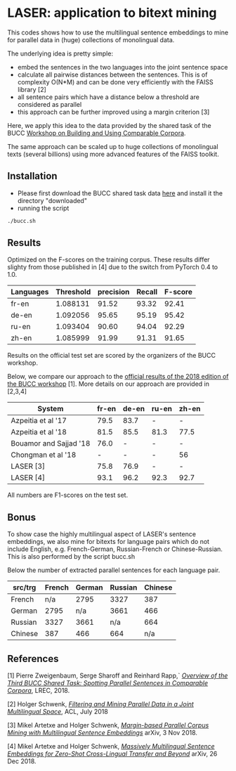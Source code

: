 # LASER: application to bitext mining

This codes shows how to use the multilingual sentence embeddings to mine
for parallel data in (huge) collections of monolingual data.

The underlying idea is pretty simple:
* embed the sentences in the two languages into the joint sentence space
* calculate all pairwise distances between the sentences.
  This is of complexity O(N\*M) and can be done very efficiently with
  the FAISS library [2]
* all sentence pairs which have a distance below a threshold
  are considered as parallel
* this approach can be further improved using a margin criterion [3] 

Here, we apply this idea to the data provided by the shared task of the BUCC 
[Workshop on Building and Using Comparable Corpora](https://comparable.limsi.fr/bucc2018/bucc2018-task.html).

The same approach can be scaled up to huge collections of monolingual texts
(several billions) using more advanced features of the FAISS toolkit.

## Installation

* Please first download the BUCC shared task data
  [here](https://comparable.limsi.fr/bucc2017/cgi-bin/download-data-2018.cgi)
  and install it the directory "downloaded"
* running the script
```bash
./bucc.sh
```

## Results

Optimized on the F-scores on the training corpus.
These results differ slighty from those published in [4] due to the switch from PyTorch 0.4 to 1.0.

| Languages | Threshold | precision | Recall | F-score |
|-----------|-----------|-----------|--------|---------|
|   fr-en   |  1.088131 |   91.52   |  93.32 |  92.41  |
|   de-en   |  1.092056 |   95.65   |  95.19 |  95.42  |
|   ru-en   |  1.093404 |   90.60   |  94.04 |  92.29  |
|   zh-en   |  1.085999 |   91.99   |  91.31 |  91.65  |

Results on the official test set are scored by the organizers of the BUCC workshop.


Below, we compare our approach to the [official results of the 2018 edition
of the BUCC workshop](http://lrec-conf.org/workshops/lrec2018/W8/pdf/12_W8.pdf) [1].
More details on our approach are provided in [2,3,4]

|               System | fr-en | de-en | ru-en | zh-en |
|----------------------|-------|-------|-------|-------|
|   Azpeitia et al '17 |  79.5 |  83.7 |   -   |   -   |
|   Azpeitia et al '18 |  81.5 |  85.5 |  81.3 |  77.5 |
|Bouamor and Sajjad '18|  76.0 |   -   |   -   |   -   |
|   Chongman et al '18 |   -   |   -   |   -   |  56   |
|            LASER [3] |  75.8 |  76.9 |   -   |   -   |
|            LASER [4] |  93.1 |  96.2 |  92.3 |  92.7 |

All numbers are F1-scores on the test set.

## Bonus

To show case the highly multilingual aspect of LASER's sentence embeddings,
we also mine for bitexts for language pairs which do not include English, e.g.
French-German, Russian-French or Chinese-Russian.
This is also performed by the script bucc.sh

Below the number of extracted parallel sentences for each language pair.

| src/trg | French | German | Russian | Chinese |
|---------|--------|--------|---------|---------|
| French  |  n/a   |  2795  |  3327   |  387    |
| German  |  2795  |  n/a   |  3661   |  466    |
| Russian |  3327  |  3661  |   n/a   |  664    |
| Chinese |   387  |   466  |   664   |  n/a    |


## References

[1] Pierre Zweigenbaum, Serge Sharoff and Reinhard Rapp,`
    [*Overview of the Third BUCC Shared Task: Spotting Parallel Sentences in Comparable Corpora*](http://lrec-conf.org/workshops/lrec2018/W8/pdf/12_W8.pdf),
    LREC, 2018.

[2] Holger Schwenk,
    [*Filtering and Mining Parallel Data in a Joint Multilingual Space*](https://arxiv.org/abs/1805.09822),
    ACL, July 2018

[3] Mikel Artetxe and Holger Schwenk,
    [*Margin-based Parallel Corpus Mining with Multilingual Sentence Embeddings*](https://arxiv.org/abs/1811.01136)
    arXiv, 3 Nov 2018.

[4] Mikel Artetxe and Holger Schwenk,
    [*Massively Multilingual Sentence Embeddings for Zero-Shot Cross-Lingual Transfer and Beyond*](https://arxiv.org/abs/1812.10464)
    arXiv, 26 Dec 2018.
